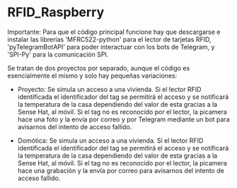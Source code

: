 # RFID_Raspberry
Importante: Para que el código principal funcione hay que descargarse e instalar las librerías 'MFRC522-python' para el lector de tarjetas RFID, 'pyTelegramBotAPI' para poder interactuar con los bots de Telegram, y 'SPI-Py' para la comunicación SPI.

Se tratan de dos proyectos por separado, aunque el código es esencialmente el mismo y solo hay pequeñas variaciones:
- Proyecto: Se simula un acceso a una vivienda. Si el lector RFID identificada el identificador del tag se permitirá el acceso y se notificará la temperatura de la casa dependiendo del valor de esta gracias a la Sense Hat, al móvil. Si el tag no es reconocido por el lector, la picamera hace una foto y la envía por correo y por Telegram mediante un bot para avisarnos del intento de acceso fallido.

- Domótica: Se simula un acceso a una vivienda. Si el lector RFID identificada el identificador del tag se permitirá el acceso y se notificará la temperatura de la casa dependiendo del valor de esta gracias a la Sense Hat, al móvil. Si el tag no es reconocido por el lector, la picamera hace una grabación y la envía por correo para avisarnos del intento de acceso fallido.
